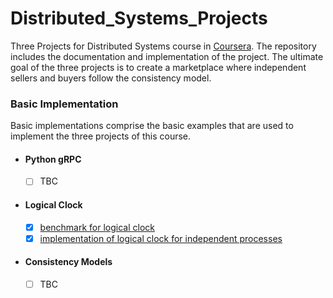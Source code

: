 # Distributed_Systems_Projects
Three Projects for Distributed Systems course in [Coursera](https://www.coursera.org/).
The repository includes the documentation and implementation of the project.
The ultimate goal of the three projects is to create a marketplace where independent sellers and buyers follow the consistency model.  

### Basic Implementation 
Basic implementations comprise the basic examples that are used to implement the three projects of this course.

- #### Python gRPC
    - [ ] TBC 

- #### Logical Clock 
    - [x] [benchmark for logical clock](lamportBenchmark) 
    - [x] [implementation of logical clock for independent processes](lamportClocks)

- #### Consistency Models 
    - [ ] TBC 
     
 


